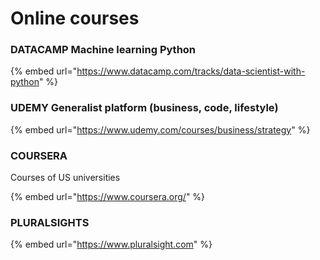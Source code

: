 # Online courses

### DATACAMP Machine learning Python

{% embed url="https://www.datacamp.com/tracks/data-scientist-with-python" %}



### UDEMY Generalist platform \(business, code, lifestyle\)

{% embed url="https://www.udemy.com/courses/business/strategy" %}



### COURSERA

Courses of US universities

{% embed url="https://www.coursera.org/" %}

### PLURALSIGHTS

{% embed url="https://www.pluralsight.com" %}

### 

